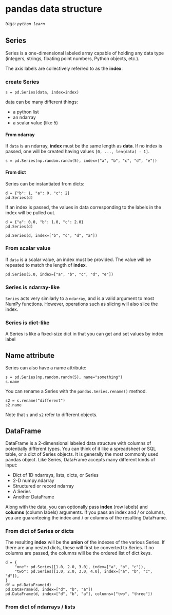 # pandas data structure
###### tags: `python learn`


## Series
Series is a one-dimensional labeled array capable of holding any data type (integers, strings, floating point numbers, Python objects, etc.).

The axis labels are collectively referred to as the **index**.

### create Series
```python=
s = pd.Series(data, index=index)
```

data can be many different things:
- a python list
- an ndarray
- a scalar value (like 5)
#### From ndarray
If `data` is an ndarray, **index** must be the same length as **data**. If no index is passed, one will be created having values `[0, ..., len(data) - 1]`.
```python=
s = pd.Series(np.random.randn(5), index=["a", "b", "c", "d", "e"])
```

#### From dict
Series can be instantiated from dicts:
```python=
d = {"b": 1, "a": 0, "c": 2}
pd.Series(d)

```

If an index is passed, the values in data corresponding to the labels in the index will be pulled out.
```python=
d = {"a": 0.0, "b": 1.0, "c": 2.0}
pd.Series(d)

pd.Series(d, index=["b", "c", "d", "a"])

```

### From scalar value
If `data` is a scalar value, an index must be provided. The value will be repeated to match the length of **index**.
```python=
pd.Series(5.0, index=["a", "b", "c", "d", "e"])
```

### Series is ndarray-like
`Series` acts very similarly to a `ndarray`, and is a valid argument to most NumPy functions. However, operations such as slicing will also slice the index.

### Series is dict-like
A Series is like a fixed-size dict in that you can get and set values by index label

## Name attribute
Series can also have a name attribute:
```python=
s = pd.Series(np.random.randn(5), name="something")
s.name
```
You can rename a Series with the `pandas.Series.rename()` method.
```python=
s2 = s.rename("different")
s2.name
```
Note that `s` and `s2` refer to different objects.

## DataFrame
DataFrame is a 2-dimensional labeled data structure with columns of potentially different types. You can think of it like a spreadsheet or SQL table, or a dict of Series objects. It is generally the most commonly used pandas object. Like Series, DataFrame accepts many different kinds of input:
- Dict of 1D ndarrays, lists, dicts, or Series
- 2-D numpy.ndarray
- Structured or record ndarray
- A Series
- Another DataFrame

Along with the data, you can optionally pass **index** (row labels) and **columns** (column labels) arguments. If you pass an index and / or columns, you are guaranteeing the index and / or columns of the resulting DataFrame.

### From dict of Series or dicts
The resulting **index** will be the **union** of the indexes of the various Series. If there are any nested dicts, these will first be converted to Series. If no columns are passed, the columns will be the ordered list of dict keys.
```python=
d = {
    "one": pd.Series([1.0, 2.0, 3.0], index=["a", "b", "c"]),
    "two": pd.Series([1.0, 2.0, 3.0, 4.0], index=["a", "b", "c", "d"]),
}
df = pd.DataFrame(d)
pd.DataFrame(d, index=["d", "b", "a"])
pd.DataFrame(d, index=["d", "b", "a"], columns=["two", "three"])
```

### From dict of ndarrays / lists
